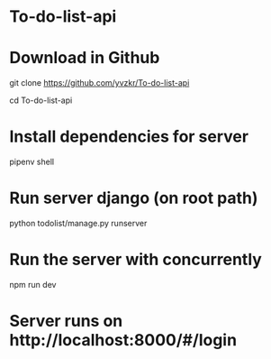 # To-do-list-api


# Download in Github
git clone https://github.com/yvzkr/To-do-list-api

cd To-do-list-api

# Install dependencies for server
pipenv shell 

# Run server django (on root path)
python todolist/manage.py runserver

# Run the  server with concurrently
npm run dev


# Server runs on http://localhost:8000/#/login 
